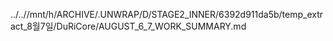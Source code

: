 ../..//mnt/h/ARCHIVE/.UNWRAP/D/STAGE2_INNER/6392d911da5b/temp_extract_8월7일/DuRiCore/AUGUST_6_7_WORK_SUMMARY.md